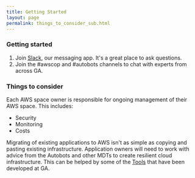 ```yaml
---
title: Getting Started
layout: page
permalink: things_to_consider_sub.html
---
```


### Getting started

1. Join [Slack](https://geoscience-australia.slack.com/signup), our messaging app. It's a great place to ask questions.
2. Join the #awscop and #autobots channels to chat with experts from across GA.

### Things to consider

Each AWS space owner is responsible for ongoing management of their AWS space. This includes:

 * Security
 * Monitoring
 * Costs

Migrating of existing applications to AWS isn't as simple as copying and pasting existing infrastructure. Application owners will need to work with advice from the Autobots and other MDTs to create resilient cloud infrastructure. This can be helped by some of the [Tools](tools_index.md) that have been developed at GA.

